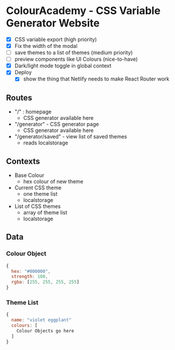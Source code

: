 # ColourAcademy - CSS Variable Generator Website

- [x] CSS variable export (high priority)
- [x] Fix the width of the modal
- [ ] save themes to a list of themes (medium priority)
- [ ] preview components like UI Colours (nice-to-have)
- [x] Dark/light mode toggle in global context
- [x] Deploy
  - [x] show the thing that Netlify needs to make React Router work

## Routes

- "/" : homepage
  - CSS generator available here
- "/generator" - CSS generator page
  - CSS generator available here
- "/generator/saved" - view list of saved themes
  - reads localstorage

## Contexts

- Base Colour
  - hex colour of new theme
- Current CSS theme
  - one theme list
  - localstorage
- List of CSS themes
  - array of theme list
  - localstorage

## Data

### Colour Object

```js
{
  hex: "#000000",
  strength: 100,
  rgba: [255, 255, 255, 255]
}
```

### Theme List

```js
{
  name: "violet eggplant"
  colours: [
    Colour Objects go here 
  ]
}
```
